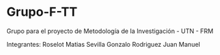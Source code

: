 # Grupo-F-TT
Grupo para el proyecto de Metodología de la Investigación - UTN - FRM

Integrantes: Roselot Matias
             Sevilla Gonzalo
             Rodriguez Juan Manuel
